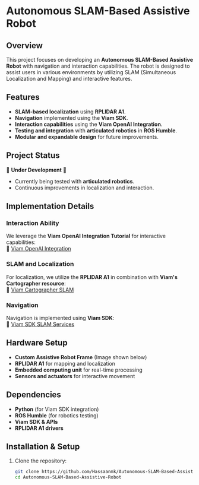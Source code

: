 

# Autonomous SLAM-Based Assistive Robot

## Overview
This project focuses on developing an **Autonomous SLAM-Based Assistive Robot** with navigation and interaction capabilities. The robot is designed to assist users in various environments by utilizing SLAM (Simultaneous Localization and Mapping) and interactive features.

## Features
- **SLAM-based localization** using **RPLIDAR A1**.
- **Navigation** implemented using the **Viam SDK**.
- **Interaction capabilities** using the **Viam OpenAI Integration**.
- **Testing and integration** with **articulated robotics** in **ROS Humble**.
- **Modular and expandable design** for future improvements.

## Project Status
🚧 **Under Development** 🚧
- Currently being tested with **articulated robotics**.
- Continuous improvements in localization and interaction.

## Implementation Details
### Interaction Ability
We leverage the **Viam OpenAI Integration Tutorial** for interactive capabilities:  
🔗 [Viam OpenAI Integration](https://github.com/viam-labs/tutorial-openai-integration/tree/main)

### SLAM and Localization
For localization, we utilize the **RPLIDAR A1** in combination with **Viam's Cartographer resource**:  
🔗 [Viam Cartographer SLAM](https://docs.viam.com/operate/reference/services/slam/cartographer/)

### Navigation
Navigation is implemented using **Viam SDK**:  
🔗 [Viam SDK SLAM Services](https://python.viam.dev/autoapi/viam/services/slam/index.html)

## Hardware Setup
- **Custom Assistive Robot Frame** (Image shown below)
- **RPLIDAR A1** for mapping and localization
- **Embedded computing unit** for real-time processing
- **Sensors and actuators** for interactive movement

## Dependencies
- **Python** (for Viam SDK integration)
- **ROS Humble** (for robotics testing)
- **Viam SDK & APIs**
- **RPLIDAR A1 drivers**

## Installation & Setup
1. Clone the repository:
   ```sh
   git clone https://github.com/Hassaanmk/Autonomous-SLAM-Based-Assistive-Robot.git
   cd Autonomous-SLAM-Based-Assistive-Robot
